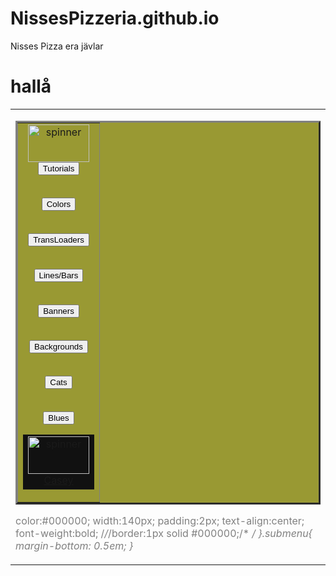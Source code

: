 # NissesPizzeria.github.io
Nisses Pizza era jävlar


<html>
  <h1> hallå </h1>
  
 
<table width="100%" border=0>
<tr><td valign=top>
<table bgcolor="#999933" 
gradcolor="#999933" width=125 align=left border=3> <tr><td align=center valign="top"> 
<img src="http://caseyscaverns.com/gifs/purplespin.gif" width="98" height="60" border="0" alt="spinner"> <br> 
<a href="http://caseyscaverns.com/links/tutes.html" onmouseover="window.status='Tutorials & WebTV Help Links'; return true"> <form><font color="bisque"><input 
type="button" value="Tutorials" width=125 usestyle
borderimage="file://rom/borders/buttonborder2.bif" </font></form></a>
<br> 
<a href="http://caseyscaverns.com/links/colors.html" onMouseOver="window.status='Colors & Backgrounds Links'; return true"> <form><font color="bisque"><input 
type="button" value="Colors" width=125 usestyle
borderimage="file://rom/borders/buttonborder2.bif" </font></form></a>
<br> 
<a href="http://caseyscaverns.com/help/trans.html"
onmouseover="window.status='Links To TransLoaders'; return true"> <form><font
color="bisque"><input 
type="button" value="TransLoaders" width=125 usestyle
borderimage="file://rom/borders/buttonborder2.bif" </font></form></a>
<br> 
<a href="http://caseyscaverns.com/links/lines.html" onMouseOver="window.status='Links To Lines & Bars'; return true"> <form><font color="bisque"><input 
type="button" value="Lines/Bars" width=125 usestyle
borderimage="file://rom/borders/buttonborder2.bif" </font></form></a>
<br> 
<a href="http://caseyscavern.com/links/banners.html" onMouseOver="window.status='Links To Banners & Buttons'; return true"> <form><font color="bisque"><input 
type="button" value="Banners" width=125 usestyle
borderimage="file://rom/borders/buttonborder2.bif" </font></form></a>
<br> 
<a href="http://caseyscaverns.com/backgrounds/backs.html" onMouseOver="window.status='CaseMans Backgrounds'; return true"> <form><font color="bisque"><input 
type="button" value="Backgrounds" width=125 usestyle
borderimage="file://rom/borders/buttonborder2.bif" </font></form></a>
<br> 
<a href="http://caseyscaverns.com/links/cats.html" onMouseOver="window.status='Links For Cat Lovers'; return true"> <form><font color="bisque"><input 
type="button" value="Cats" width=125 usestyle
borderimage="file://rom/borders/buttonborder2.bif" </font></form></a>
<br> 
<a href="http://caseyscaverns.com/help/blues.html" onMouseOver="window.status='Blues Only Color Chart'; return true"> <form><font color="bisque"><input 
type="button" value="Blues" width=125 usestyle borderimage="file://rom/borders/buttonborder2.bif" </font></form></a> 
<table width=125 bgcolor="#111111" border=0> <tr><td align=center valign=top> 
<a href="mailto:casey@caseyscavern.com" 
onmouseover="window.status='Email Casey'; return true"><img src="http://caseyscaverns.com/gifs/purplespin.gif" width="98" height="60" border="0" alt="spinner"><br>Casey</a> <br> 
</td></tr></table>
</td></tr></table>
  
   
<style type="text/css"> 
#element1 {position: absolute; z-index: 0; top: -1000px; left: -170px;} </style> 
<div ID="element1"> 
<table width="130" height="0" bgcolor="black" gradcolor="black" gradangle="90" transparency="50%"><font color="gray"><tr><td align="center" transparency="50%"><font color="gray"> <img src="http://caseys_cavern.tripod.com/backs/blackbg.gif" width="160" height="2500" transparency="50%"> </td></tr></table> 
</div>



color:#000000;
width:140px;
padding:2px;
text-align:center;
font-weight:bold;
/*/*/border:1px solid #000000;/* */
}.submenu{
margin-bottom: 0.5em;
}
</style><script type=”text/javascript”>/***********************************************
* Switch Menu script- by Martial B of http://getElementById.com/
* Modified by Dynamic Drive for format & NS4/IE4 compatibility
* Visit http://www.dynamicdrive.com/ for full source code
***********************************************/var persistmenu=”yes” //”yes” or “no”. Make sure each SPAN content contains an incrementing ID starting at 1 (id=”sub1″, id=”sub2″, etc)
var persisttype=”sitewide” //enter “sitewide” for menu to persist across site, “local” for this page onlyif (document.getElementById){ //DynamicDrive.com change
document.write(‘<style type=”text/css”>n’)
document.write(‘.submenu{display: none;}n’)
document.write(‘</style>n’)
}function SwitchMenu(obj){
if(document.getElementById){
var el = document.getElementById(obj);
var ar = document.getElementById(“masterdiv”).getElementsByTagName(“span”); //DynamicDrive.com change
if(el.style.display != “block”){ //DynamicDrive.com change
for (var i=0; i<ar.length; i++){
if (ar[i].className==”submenu”) //DynamicDrive.com change
ar[i].style.display = “none”;
}
el.style.display = “block”;
}else{
el.style.display = “none”;
}
}
}function get_cookie(Name) {
var search = Name + “=”
var returnvalue = “”;
if (document.cookie.length > 0) {
offset = document.cookie.indexOf(search)
if (offset != -1) {
offset += search.length
end = document.cookie.indexOf(“;”, offset);
if (end == -1) end = document.cookie.length;
returnvalue=unescape(document.cookie.substring(offset, end))
}
}
return returnvalue;
}function onloadfunction(){
if (persistmenu==”yes”){
var cookiename=(persisttype==”sitewide”)? “switchmenu” : window.location.pathname
var cookievalue=get_cookie(cookiename)
if (cookievalue!=””)
document.getElementById(cookievalue).style.display=”block”
}
}function savemenustate(){
var inc=1, blockid=””
while (document.getElementById(“sub”+inc)){
if (document.getElementById(“sub”+inc).style.display==”block”){
blockid=”sub”+inc
break
}
inc++
}
var cookiename=(persisttype==”sitewide”)? “switchmenu” : window.location.pathname
var cookievalue=(persisttype==”sitewide”)? blockid+”;path=/” : blockid
document.cookie=cookiename+”=”+cookievalue
}if (window.addEventListener)
window.addEventListener(“load”, onloadfunction, false)
else if (window.attachEvent)
window.attachEvent(“onload”, onloadfunction)
else if (document.getElementById)
window.onload=onloadfunctionif (persistmenu==”yes” && document.getElementById)
window.onunload=savemenustate</script>
  
